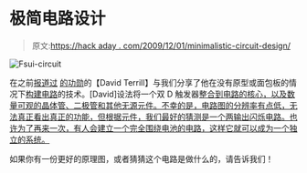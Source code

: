 # 极简电路设计

> 原文:[https://hack aday . com/2009/12/01/minimalistic-circuit-design/](https://hackaday.com/2009/12/01/minimalistic-circuit-design/)

![](../Images/f1c3cfd3a20f8964e92f3bd9e4bd3b3c.png "Fsui-circuit")

在之前[报道过](http://hackaday.com/2007/11/04/simple-usb-plug/) [的](http://hackaday.com/2006/10/03/c64-alpha-mod/)[功勋](http://hackaday.com/2009/11/07/mindflex-teardown/)的【David Terrill】与我们分享了他在没有原型或面包板的情况下[构建电路](http://www.bigmech.com/misc/smallcircuit/)的技术。[David]设法将一个双 D 触发器[整合到电路的核心，以及数量可观的晶体管、二极管和其他无源元件。不幸的是，电路图的分辨率有点低，无法真正看出真正的功能，但根据元件，我们最好的猜测是一个两输出闪烁电路。也许为了再来一次，有人会建立一个完全围绕电池的电路，这样它就可以成为一个独立的系统。](http://www.play-hookey.com/digital/d_nand_flip-flop.html)

如果你有一份更好的原理图，或者猜猜这个电路是做什么的，请告诉我们！